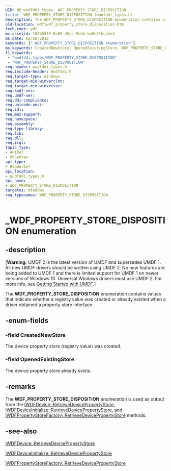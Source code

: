```yaml
---
UID: NE:wudfddi_types._WDF_PROPERTY_STORE_DISPOSITION
title: _WDF_PROPERTY_STORE_DISPOSITION (wudfddi_types.h)
description: The WDF_PROPERTY_STORE_DISPOSITION enumeration contains values that indicate whether a registry value was created or already existed when a driver obtained a property store interface.
old-location: wdf\wdf_property_store_disposition.htm
tech.root: wdf
ms.assetid: 107b55f5-0c06-45cc-9cbb-ba9e2fbca1e4
ms.date: 02/26/2018
keywords: ["_WDF_PROPERTY_STORE_DISPOSITION enumeration"]
ms.keywords: CreatedNewStore, OpenedExistingStore, WDF_PROPERTY_STORE_DISPOSITION, WDF_PROPERTY_STORE_DISPOSITION enumeration, _WDF_PROPERTY_STORE_DISPOSITION, umdf.wdf_property_store_disposition, umdfstructs_a25f5c08-88c9-41c0-9bab-023ea91d0a22.xml, wdf.wdf_property_store_disposition, wudfddi_types/CreatedNewStore, wudfddi_types/OpenedExistingStore, wudfddi_types/WDF_PROPERTY_STORE_DISPOSITION
f1_keywords:
 - "wudfddi_types/WDF_PROPERTY_STORE_DISPOSITION"
 - "WDF_PROPERTY_STORE_DISPOSITION"
req.header: wudfddi_types.h
req.include-header: Wudfddi.h
req.target-type: Windows
req.target-min-winverclnt: 
req.target-min-winversvr: 
req.kmdf-ver: 
req.umdf-ver: 
req.ddi-compliance: 
req.unicode-ansi: 
req.idl: 
req.max-support: 
req.namespace: 
req.assembly: 
req.type-library: 
req.lib: 
req.dll: 
req.irql: 
topic_type:
- APIRef
- kbSyntax
api_type:
- HeaderDef
api_location:
- Wudfddi_types.h
api_name:
- WDF_PROPERTY_STORE_DISPOSITION
targetos: Windows
req.typenames: WDF_PROPERTY_STORE_DISPOSITION
---
```


# _WDF_PROPERTY_STORE_DISPOSITION enumeration


## -description


<p class="CCE_Message">[<b>Warning:</b> UMDF 2 is the latest version of UMDF and supersedes UMDF 1.  All new UMDF drivers should be written using UMDF 2.  No new features are being added to UMDF 1 and there is limited support for UMDF 1 on newer versions of Windows 10.  Universal Windows drivers must use UMDF 2.  For more info, see <a href="https://docs.microsoft.com/windows-hardware/drivers/wdf/getting-started-with-umdf-version-2">Getting Started with UMDF</a>.]

The <b>WDF_PROPERTY_STORE_DISPOSITION</b> enumeration contains values that indicate whether a registry value was created or already existed when a driver obtained a property store interface.


## -enum-fields




### -field CreatedNewStore

The device property store (registry value) was created.


### -field OpenedExistingStore

The device property store already exists.


## -remarks



The <b>WDF_PROPERTY_STORE_DISPOSITION</b> enumeration is used as output from the <a href="https://docs.microsoft.com/windows-hardware/drivers/ddi/wudfddi/nf-wudfddi-iwdfdevice-retrievedevicepropertystore">IWDFDevice::RetrieveDevicePropertyStore</a>, <a href="https://docs.microsoft.com/windows-hardware/drivers/ddi/wudfddi/nf-wudfddi-iwdfdeviceinitialize-retrievedevicepropertystore">IWDFDeviceInitialize::RetrieveDevicePropertyStore</a>, and <a href="https://docs.microsoft.com/windows-hardware/drivers/ddi/wudfddi/nf-wudfddi-iwdfpropertystorefactory-retrievedevicepropertystore">IWDFPropertyStoreFactory::RetrieveDevicePropertyStore</a> methods.




## -see-also




<a href="https://docs.microsoft.com/windows-hardware/drivers/ddi/wudfddi/nf-wudfddi-iwdfdevice-retrievedevicepropertystore">IWDFDevice::RetrieveDevicePropertyStore</a>



<a href="https://docs.microsoft.com/windows-hardware/drivers/ddi/wudfddi/nf-wudfddi-iwdfdeviceinitialize-retrievedevicepropertystore">IWDFDeviceInitialize::RetrieveDevicePropertyStore</a>



<a href="https://docs.microsoft.com/windows-hardware/drivers/ddi/wudfddi/nf-wudfddi-iwdfpropertystorefactory-retrievedevicepropertystore">IWDFPropertyStoreFactory::RetrieveDevicePropertyStore</a>
 

 

